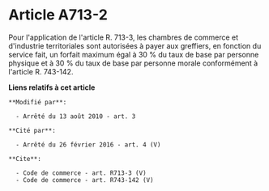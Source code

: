 # Article A713-2

Pour l'application de l'article R. 713-3, les chambres de commerce et d'industrie territoriales sont autorisées à payer aux
greffiers, en fonction du service fait, un forfait maximum égal à 30 % du taux de base par personne physique et à 30 % du
taux de base par personne morale conformément à l'article R. 743-142.

**Liens relatifs à cet article**

	**Modifié par**:

	  - Arrêté du 13 août 2010 - art. 3

	**Cité par**:

	  - Arrêté du 26 février 2016 - art. 4 (V)

	**Cite**:

	  - Code de commerce - art. R713-3 (V)
	  - Code de commerce - art. R743-142 (V)

